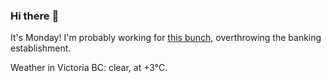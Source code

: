 ### Hi there :wave:

It's Monday! I'm probably working for [this bunch](https://github.com/kohofinancial), overthrowing the banking establishment.

Weather in Victoria BC: clear, at +3°C.

